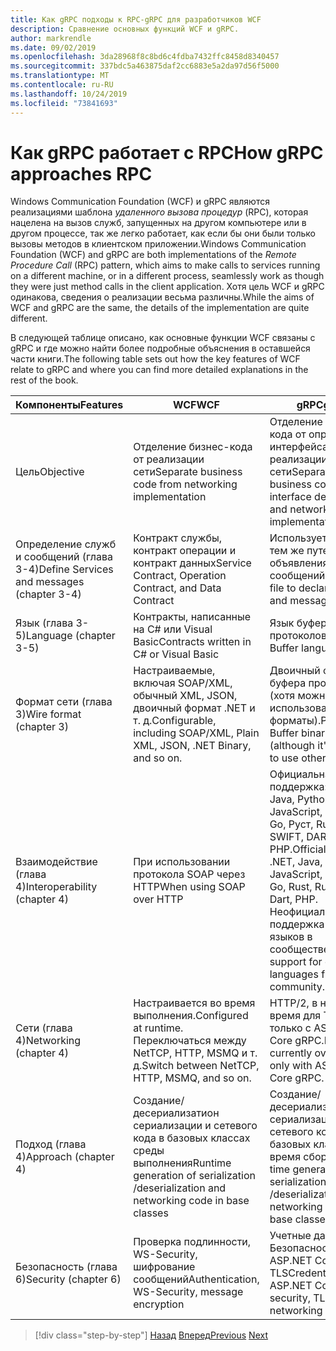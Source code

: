 ```yaml
---
title: Как gRPC подходы к RPC-gRPC для разработчиков WCF
description: Сравнение основных функций WCF и gRPC.
author: markrendle
ms.date: 09/02/2019
ms.openlocfilehash: 3da28968f8c8bd6c4fdba7432ffc8458d8340457
ms.sourcegitcommit: 337bdc5a463875daf2cc6883e5a2da97d56f5000
ms.translationtype: MT
ms.contentlocale: ru-RU
ms.lasthandoff: 10/24/2019
ms.locfileid: "73841693"
---
```

# <a name="how-grpc-approaches-rpc"></a><span data-ttu-id="f1aa4-103">Как gRPC работает с RPC</span><span class="sxs-lookup"><span data-stu-id="f1aa4-103">How gRPC approaches RPC</span></span>

<span data-ttu-id="f1aa4-104">Windows Communication Foundation (WCF) и gRPC являются реализациями шаблона *удаленного вызова процедур* (RPC), которая нацелена на вызов служб, запущенных на другом компьютере или в другом процессе, так же легко работает, как если бы они были только вызовы методов в клиентском приложении.</span><span class="sxs-lookup"><span data-stu-id="f1aa4-104">Windows Communication Foundation (WCF) and gRPC are both implementations of the *Remote Procedure Call* (RPC) pattern, which aims to make calls to services running on a different machine, or in a different process, seamlessly work as though they were just method calls in the client application.</span></span> <span data-ttu-id="f1aa4-105">Хотя цель WCF и gRPC одинакова, сведения о реализации весьма различны.</span><span class="sxs-lookup"><span data-stu-id="f1aa4-105">While the aims of WCF and gRPC are the same, the details of the implementation are quite different.</span></span>

<span data-ttu-id="f1aa4-106">В следующей таблице описано, как основные функции WCF связаны с gRPC и где можно найти более подробные объяснения в оставшейся части книги.</span><span class="sxs-lookup"><span data-stu-id="f1aa4-106">The following table sets out how the key features of WCF relate to gRPC and where you can find more detailed explanations in the rest of the book.</span></span>

| <span data-ttu-id="f1aa4-107">Компоненты</span><span class="sxs-lookup"><span data-stu-id="f1aa4-107">Features</span></span> | <span data-ttu-id="f1aa4-108">WCF</span><span class="sxs-lookup"><span data-stu-id="f1aa4-108">WCF</span></span> | <span data-ttu-id="f1aa4-109">gRPC</span><span class="sxs-lookup"><span data-stu-id="f1aa4-109">gRPC</span></span> |
| -------- | --- | ---- |
| <span data-ttu-id="f1aa4-110">Цель</span><span class="sxs-lookup"><span data-stu-id="f1aa4-110">Objective</span></span> | <span data-ttu-id="f1aa4-111">Отделение бизнес-кода от реализации сети</span><span class="sxs-lookup"><span data-stu-id="f1aa4-111">Separate business code from networking implementation</span></span> | <span data-ttu-id="f1aa4-112">Отделение бизнес-кода от определения интерфейса и реализации сети</span><span class="sxs-lookup"><span data-stu-id="f1aa4-112">Separate business code from interface definition and networking implementation</span></span> |
| <span data-ttu-id="f1aa4-113">Определение служб и сообщений (глава 3-4)</span><span class="sxs-lookup"><span data-stu-id="f1aa4-113">Define Services and messages (chapter 3-4)</span></span>  | <span data-ttu-id="f1aa4-114">Контракт службы, контракт операции и контракт данных</span><span class="sxs-lookup"><span data-stu-id="f1aa4-114">Service Contract, Operation Contract, and Data Contract</span></span> | <span data-ttu-id="f1aa4-115">Использует файл с тем же путем для объявления служб и сообщений</span><span class="sxs-lookup"><span data-stu-id="f1aa4-115">Uses proto file to declare services and messages</span></span> |
| <span data-ttu-id="f1aa4-116">Язык (глава 3-5)</span><span class="sxs-lookup"><span data-stu-id="f1aa4-116">Language (chapter 3-5)</span></span> | <span data-ttu-id="f1aa4-117">Контракты, написанные на C# или Visual Basic</span><span class="sxs-lookup"><span data-stu-id="f1aa4-117">Contracts written in C# or Visual Basic</span></span> | <span data-ttu-id="f1aa4-118">Язык буфера протоколов</span><span class="sxs-lookup"><span data-stu-id="f1aa4-118">Protocol Buffer language</span></span> |
| <span data-ttu-id="f1aa4-119">Формат сети (глава 3)</span><span class="sxs-lookup"><span data-stu-id="f1aa4-119">Wire format (chapter 3)</span></span> | <span data-ttu-id="f1aa4-120">Настраиваемые, включая SOAP/XML, обычный XML, JSON, двоичный формат .NET и т. д.</span><span class="sxs-lookup"><span data-stu-id="f1aa4-120">Configurable, including SOAP/XML, Plain XML, JSON, .NET Binary, and so on.</span></span> | <span data-ttu-id="f1aa4-121">Двоичный формат буфера протокола (хотя можно использовать другие форматы).</span><span class="sxs-lookup"><span data-stu-id="f1aa4-121">Protocol Buffer binary format (although it's possible to use other formats).</span></span>
| <span data-ttu-id="f1aa4-122">Взаимодействие (глава 4)</span><span class="sxs-lookup"><span data-stu-id="f1aa4-122">Interoperability (chapter 4)</span></span> | <span data-ttu-id="f1aa4-123">При использовании протокола SOAP через HTTP</span><span class="sxs-lookup"><span data-stu-id="f1aa4-123">When using SOAP over HTTP</span></span> | <span data-ttu-id="f1aa4-124">Официальная поддержка: .NET, Java, Python, JavaScript, CC++/, Go, Руст, Ruby, SWIFT, DART, PHP.</span><span class="sxs-lookup"><span data-stu-id="f1aa4-124">Official support: .NET, Java, Python, JavaScript, C/C++, Go, Rust, Ruby, Swift, Dart, PHP.</span></span> <span data-ttu-id="f1aa4-125">Неофициальная поддержка других языков в сообществе.</span><span class="sxs-lookup"><span data-stu-id="f1aa4-125">Unofficial support for other languages from the community.</span></span> |
| <span data-ttu-id="f1aa4-126">Сети (глава 4)</span><span class="sxs-lookup"><span data-stu-id="f1aa4-126">Networking (chapter 4)</span></span> | <span data-ttu-id="f1aa4-127">Настраивается во время выполнения.</span><span class="sxs-lookup"><span data-stu-id="f1aa4-127">Configured at runtime.</span></span> <span data-ttu-id="f1aa4-128">Переключаться между NetTCP, HTTP, MSMQ и т. д.</span><span class="sxs-lookup"><span data-stu-id="f1aa4-128">Switch between NetTCP, HTTP, MSMQ, and so on.</span></span> | <span data-ttu-id="f1aa4-129">HTTP/2, в настоящее время для TCP, только с ASP.NET Core gRPC.</span><span class="sxs-lookup"><span data-stu-id="f1aa4-129">HTTP/2, currently over TCP only with ASP.NET Core gRPC.</span></span> |
| <span data-ttu-id="f1aa4-130">Подход (глава 4)</span><span class="sxs-lookup"><span data-stu-id="f1aa4-130">Approach (chapter 4)</span></span> | <span data-ttu-id="f1aa4-131">Создание/десериализатион сериализации и сетевого кода в базовых классах среды выполнения</span><span class="sxs-lookup"><span data-stu-id="f1aa4-131">Runtime generation of serialization /deserialization and networking code in base classes</span></span> | <span data-ttu-id="f1aa4-132">Создание/десериализатион сериализации и сетевого кода в базовых классах во время сборки</span><span class="sxs-lookup"><span data-stu-id="f1aa4-132">Build-time generation of serialization /deserialization and networking code in base classes</span></span> |
| <span data-ttu-id="f1aa4-133">Безопасность (глава 6)</span><span class="sxs-lookup"><span data-stu-id="f1aa4-133">Security (chapter 6)</span></span> | <span data-ttu-id="f1aa4-134">Проверка подлинности, WS-Security, шифрование сообщений</span><span class="sxs-lookup"><span data-stu-id="f1aa4-134">Authentication, WS-Security, message encryption</span></span> | <span data-ttu-id="f1aa4-135">Учетные данные, Безопасность ASP.NET Core, сети TLS</span><span class="sxs-lookup"><span data-stu-id="f1aa4-135">Credentials, ASP.NET Core security, TLS networking</span></span> |

>[!div class="step-by-step"]
><span data-ttu-id="f1aa4-136">[Назад](grpc-overview.md)
>[Вперед](interface-definition-language.md)</span><span class="sxs-lookup"><span data-stu-id="f1aa4-136">[Previous](grpc-overview.md)
[Next](interface-definition-language.md)</span></span>
